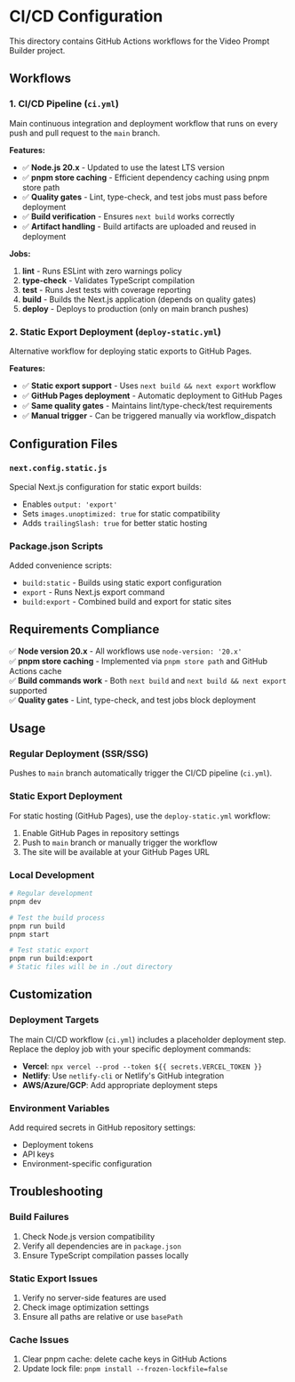 # CI/CD Configuration

This directory contains GitHub Actions workflows for the Video Prompt Builder project.

## Workflows

### 1. CI/CD Pipeline (`ci.yml`)

Main continuous integration and deployment workflow that runs on every push and pull request to the `main` branch.

**Features:**
- ✅ **Node.js 20.x** - Updated to use the latest LTS version
- ✅ **pnpm store caching** - Efficient dependency caching using pnpm store path
- ✅ **Quality gates** - Lint, type-check, and test jobs must pass before deployment
- ✅ **Build verification** - Ensures `next build` works correctly
- ✅ **Artifact handling** - Build artifacts are uploaded and reused in deployment

**Jobs:**
1. **lint** - Runs ESLint with zero warnings policy
2. **type-check** - Validates TypeScript compilation
3. **test** - Runs Jest tests with coverage reporting
4. **build** - Builds the Next.js application (depends on quality gates)
5. **deploy** - Deploys to production (only on main branch pushes)

### 2. Static Export Deployment (`deploy-static.yml`)

Alternative workflow for deploying static exports to GitHub Pages.

**Features:**
- ✅ **Static export support** - Uses `next build && next export` workflow
- ✅ **GitHub Pages deployment** - Automatic deployment to GitHub Pages
- ✅ **Same quality gates** - Maintains lint/type-check/test requirements
- ✅ **Manual trigger** - Can be triggered manually via workflow_dispatch

## Configuration Files

### `next.config.static.js`
Special Next.js configuration for static export builds:
- Enables `output: 'export'`
- Sets `images.unoptimized: true` for static compatibility
- Adds `trailingSlash: true` for better static hosting

### Package.json Scripts
Added convenience scripts:
- `build:static` - Builds using static export configuration
- `export` - Runs Next.js export command
- `build:export` - Combined build and export for static sites

## Requirements Compliance

✅ **Node version 20.x** - All workflows use `node-version: '20.x'`  
✅ **pnpm store caching** - Implemented via `pnpm store path` and GitHub Actions cache  
✅ **Build commands work** - Both `next build` and `next build && next export` supported  
✅ **Quality gates** - Lint, type-check, and test jobs block deployment  

## Usage

### Regular Deployment (SSR/SSG)
Pushes to `main` branch automatically trigger the CI/CD pipeline (`ci.yml`).

### Static Export Deployment
For static hosting (GitHub Pages), use the `deploy-static.yml` workflow:
1. Enable GitHub Pages in repository settings
2. Push to `main` branch or manually trigger the workflow
3. The site will be available at your GitHub Pages URL

### Local Development
```bash
# Regular development
pnpm dev

# Test the build process
pnpm run build
pnpm start

# Test static export
pnpm run build:export
# Static files will be in ./out directory
```

## Customization

### Deployment Targets
The main CI/CD workflow (`ci.yml`) includes a placeholder deployment step. Replace the deploy job with your specific deployment commands:

- **Vercel**: `npx vercel --prod --token ${{ secrets.VERCEL_TOKEN }}`
- **Netlify**: Use `netlify-cli` or Netlify's GitHub integration
- **AWS/Azure/GCP**: Add appropriate deployment steps

### Environment Variables
Add required secrets in GitHub repository settings:
- Deployment tokens
- API keys
- Environment-specific configuration

## Troubleshooting

### Build Failures
1. Check Node.js version compatibility
2. Verify all dependencies are in `package.json`
3. Ensure TypeScript compilation passes locally

### Static Export Issues
1. Verify no server-side features are used
2. Check image optimization settings
3. Ensure all paths are relative or use `basePath`

### Cache Issues
1. Clear pnpm cache: delete cache keys in GitHub Actions
2. Update lock file: `pnpm install --frozen-lockfile=false`
